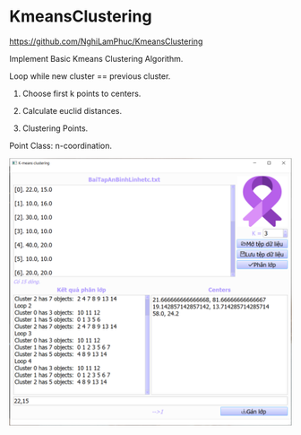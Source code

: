 # KmeansClustering
https://github.com/NghiLamPhuc/KmeansClustering

Implement Basic Kmeans Clustering Algorithm.

Loop while new cluster == previous cluster.

1. Choose first k points to centers.

2. Calculate euclid distances.

3. Clustering Points.

Point Class: n-coordination.

![App](screenshots/GiaodienKmeans.PNG)
